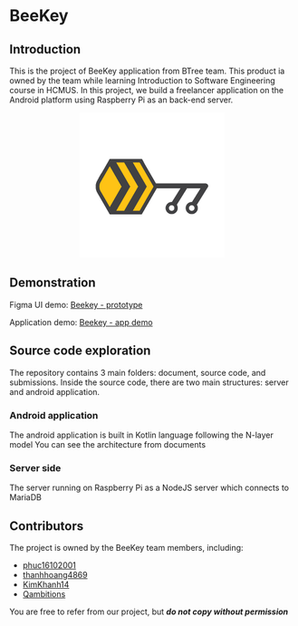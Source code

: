 # BeeKey

## Introduction

This is the project of BeeKey application from BTree team. This product ia owned by the team while learning Introduction to Software Engineering course in HCMUS. In this project, we build a freelancer application on the Android platform using Raspberry Pi as an back-end server.

<p align="center">
    <img style="width: 256px" src="./src/Design/logo_t.png"/>
</p>

## Demonstration

Figma UI demo: [Beekey - prototype](https://www.youtube.com/watch?v=K6a8ldjBFxM)

Application demo: [Beekey - app demo](https://www.youtube.com/watch?v=wH2CMC9ijt0)

## Source code exploration

The repository contains 3 main folders: document, source code, and submissions. Inside the source code, there are two main structures: server and android application.

### Android application

The android application is built in Kotlin language following the N-layer model
You can see the architecture from documents

### Server side

The server running on Raspberry Pi as a NodeJS server which connects to MariaDB

## Contributors

The project is owned by the BeeKey team members, including:

- [phuc16102001](https://github.com/phuc16102001/)
- [thanhhoang4869](https://github.com/thanhhoang4869)
- [KimKhanh14](https://github.com/KimKhanh14)
- [Qambitions](https://github.com/Qambitions)

You are free to refer from our project, but **_do not copy without permission_**
